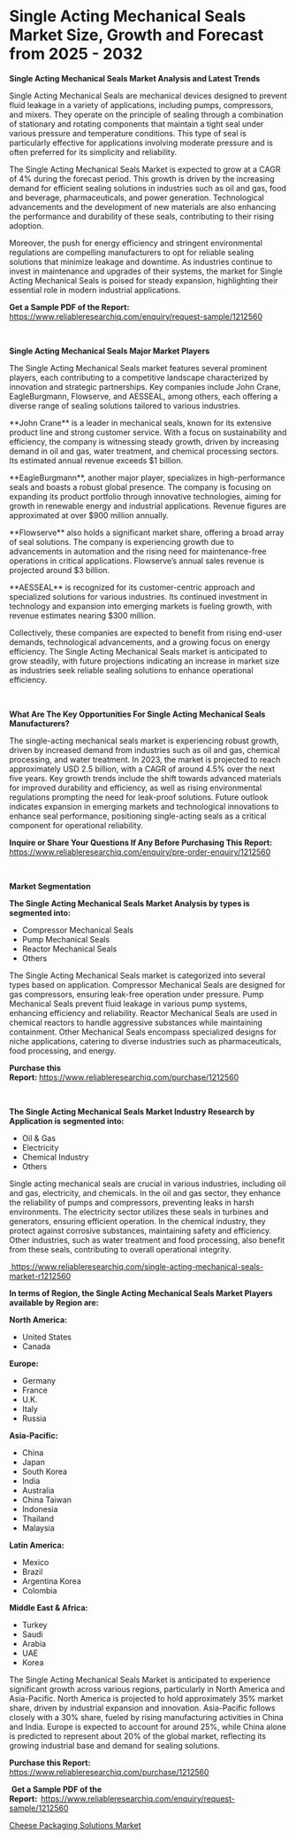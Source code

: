 <p><h1>Single Acting Mechanical Seals Market Size, Growth and Forecast from 2025 - 2032</h1></p><p><strong>Single Acting Mechanical Seals Market Analysis and Latest Trends</strong></p>
<p><p>Single Acting Mechanical Seals are mechanical devices designed to prevent fluid leakage in a variety of applications, including pumps, compressors, and mixers. They operate on the principle of sealing through a combination of stationary and rotating components that maintain a tight seal under various pressure and temperature conditions. This type of seal is particularly effective for applications involving moderate pressure and is often preferred for its simplicity and reliability.</p><p>The Single Acting Mechanical Seals Market is expected to grow at a CAGR of 4% during the forecast period. This growth is driven by the increasing demand for efficient sealing solutions in industries such as oil and gas, food and beverage, pharmaceuticals, and power generation. Technological advancements and the development of new materials are also enhancing the performance and durability of these seals, contributing to their rising adoption.</p><p>Moreover, the push for energy efficiency and stringent environmental regulations are compelling manufacturers to opt for reliable sealing solutions that minimize leakage and downtime. As industries continue to invest in maintenance and upgrades of their systems, the market for Single Acting Mechanical Seals is poised for steady expansion, highlighting their essential role in modern industrial applications.</p></p>
<p><strong>Get a Sample PDF of the Report:&nbsp;</strong> <a href="https://www.reliableresearchiq.com/enquiry/request-sample/1212560?utm_campaign=3058&utm_medium=2&utm_source=Github&utm_content=ia&utm_term=24032025&utm_id=single-acting-mechanical-seals">https://www.reliableresearchiq.com/enquiry/request-sample/1212560</a></p>
<p>&nbsp;</p>
<p><strong>Single Acting Mechanical Seals Major Market Players</strong></p>
<p><p>The Single Acting Mechanical Seals market features several prominent players, each contributing to a competitive landscape characterized by innovation and strategic partnerships. Key companies include John Crane, EagleBurgmann, Flowserve, and AESSEAL, among others, each offering a diverse range of sealing solutions tailored to various industries.</p><p>**John Crane** is a leader in mechanical seals, known for its extensive product line and strong customer service. With a focus on sustainability and efficiency, the company is witnessing steady growth, driven by increasing demand in oil and gas, water treatment, and chemical processing sectors. Its estimated annual revenue exceeds $1 billion.</p><p>**EagleBurgmann**, another major player, specializes in high-performance seals and boasts a robust global presence. The company is focusing on expanding its product portfolio through innovative technologies, aiming for growth in renewable energy and industrial applications. Revenue figures are approximated at over $900 million annually.</p><p>**Flowserve** also holds a significant market share, offering a broad array of seal solutions. The company is experiencing growth due to advancements in automation and the rising need for maintenance-free operations in critical applications. Flowserve’s annual sales revenue is projected around $3 billion.</p><p>**AESSEAL** is recognized for its customer-centric approach and specialized solutions for various industries. Its continued investment in technology and expansion into emerging markets is fueling growth, with revenue estimates nearing $300 million.</p><p>Collectively, these companies are expected to benefit from rising end-user demands, technological advancements, and a growing focus on energy efficiency. The Single Acting Mechanical Seals market is anticipated to grow steadily, with future projections indicating an increase in market size as industries seek reliable sealing solutions to enhance operational efficiency.</p></p>
<p>&nbsp;</p>
<p><strong>What Are The Key Opportunities For Single Acting Mechanical Seals Manufacturers?</strong></p>
<p><p>The single-acting mechanical seals market is experiencing robust growth, driven by increased demand from industries such as oil and gas, chemical processing, and water treatment. In 2023, the market is projected to reach approximately USD 2.5 billion, with a CAGR of around 4.5% over the next five years. Key growth trends include the shift towards advanced materials for improved durability and efficiency, as well as rising environmental regulations prompting the need for leak-proof solutions. Future outlook indicates expansion in emerging markets and technological innovations to enhance seal performance, positioning single-acting seals as a critical component for operational reliability.</p></p>
<p><strong>Inquire or Share Your Questions If Any Before Purchasing This Report:</strong> <a href="https://www.reliableresearchiq.com/enquiry/pre-order-enquiry/1212560?utm_campaign=3058&utm_medium=2&utm_source=Github&utm_content=ia&utm_term=24032025&utm_id=single-acting-mechanical-seals">https://www.reliableresearchiq.com/enquiry/pre-order-enquiry/1212560</a></p>
<p>&nbsp;</p>
<p><strong>Market Segmentation</strong></p>
<p><strong>The Single Acting Mechanical Seals Market Analysis by types is segmented into:</strong></p>
<p><ul><li>Compressor Mechanical Seals</li><li>Pump Mechanical Seals</li><li>Reactor Mechanical Seals</li><li>Others</li></ul></p>
<p><p>The Single Acting Mechanical Seals market is categorized into several types based on application. Compressor Mechanical Seals are designed for gas compressors, ensuring leak-free operation under pressure. Pump Mechanical Seals prevent fluid leakage in various pump systems, enhancing efficiency and reliability. Reactor Mechanical Seals are used in chemical reactors to handle aggressive substances while maintaining containment. Other Mechanical Seals encompass specialized designs for niche applications, catering to diverse industries such as pharmaceuticals, food processing, and energy.</p></p>
<p><strong>Purchase this Report:&nbsp;</strong><a href="https://www.reliableresearchiq.com/purchase/1212560?utm_campaign=3058&utm_medium=2&utm_source=Github&utm_content=ia&utm_term=24032025&utm_id=single-acting-mechanical-seals">https://www.reliableresearchiq.com/purchase/1212560</a></p>
<p>&nbsp;</p>
<p><strong>The Single Acting Mechanical Seals Market Industry Research by Application is segmented into:</strong></p>
<p><ul><li>Oil & Gas</li><li>Electricity</li><li>Chemical Industry</li><li>Others</li></ul></p>
<p><p>Single acting mechanical seals are crucial in various industries, including oil and gas, electricity, and chemicals. In the oil and gas sector, they enhance the reliability of pumps and compressors, preventing leaks in harsh environments. The electricity sector utilizes these seals in turbines and generators, ensuring efficient operation. In the chemical industry, they protect against corrosive substances, maintaining safety and efficiency. Other industries, such as water treatment and food processing, also benefit from these seals, contributing to overall operational integrity.</p></p>
<p><a href="https://www.reliableresearchiq.com/single-acting-mechanical-seals-market-r1212560?utm_campaign=3058&utm_medium=2&utm_source=Github&utm_content=ia&utm_term=24032025&utm_id=single-acting-mechanical-seals">&nbsp;https://www.reliableresearchiq.com/single-acting-mechanical-seals-market-r1212560</a></p>
<p><strong>In terms of Region, the Single Acting Mechanical Seals Market Players available by Region are:</strong></p>
<p>
    <p> <strong> North America: </strong>
        <ul>
            <li>United States</li>
            <li>Canada</li>
        </ul>
        </p> 
    <p> <strong> Europe: </strong>
        <ul>
            <li>Germany</li>
            <li>France</li>
            <li>U.K.</li>
            <li>Italy</li>
            <li>Russia</li>
        </ul>
        </p> 
    <p> <strong> Asia-Pacific: </strong>
        <ul>
            <li>China</li>
            <li>Japan</li>
            <li>South Korea</li>
            <li>India</li>
            <li>Australia</li>
            <li>China Taiwan</li>
            <li>Indonesia</li>
            <li>Thailand</li>
            <li>Malaysia</li>
        </ul>
        </p> 
    <p> <strong> Latin America: </strong>
        <ul>
            <li>Mexico</li>
            <li>Brazil</li>
            <li>Argentina Korea</li>
            <li>Colombia</li>
        </ul>
        </p> 
    <p> <strong> Middle East & Africa: </strong>
        <ul>
            <li>Turkey</li>
            <li>Saudi</li>
            <li>Arabia</li>
            <li>UAE</li>
            <li>Korea</li>
        </ul>
    </p>
    </p>
<p><p>The Single Acting Mechanical Seals Market is anticipated to experience significant growth across various regions, particularly in North America and Asia-Pacific. North America is projected to hold approximately 35% market share, driven by industrial expansion and innovation. Asia-Pacific follows closely with a 30% share, fueled by rising manufacturing activities in China and India. Europe is expected to account for around 25%, while China alone is predicted to represent about 20% of the global market, reflecting its growing industrial base and demand for sealing solutions.</p></p>
<p><strong>Purchase this Report: </strong><a href="https://www.reliableresearchiq.com/purchase/1212560?utm_campaign=3058&utm_medium=2&utm_source=Github&utm_content=ia&utm_term=24032025&utm_id=single-acting-mechanical-seals">https://www.reliableresearchiq.com/purchase/1212560</a></p>
<p>&nbsp;<strong>Get a Sample PDF of the Report:&nbsp;&nbsp;</strong><a href="https://www.reliableresearchiq.com/enquiry/request-sample/1212560?utm_campaign=3058&utm_medium=2&utm_source=Github&utm_content=ia&utm_term=24032025&utm_id=single-acting-mechanical-seals">https://www.reliableresearchiq.com/enquiry/request-sample/1212560</a></p>
<p><strong></strong></p>
<p><p><a href="https://github.com/helmeludu/Market-Research-Report-List-1/blob/main/cheese-packaging-solutions-market.md?utm_campaign=3058&utm_medium=2&utm_source=Github&utm_content=ia&utm_term=24032025&utm_id=single-acting-mechanical-seals">Cheese Packaging Solutions Market</a></p></p>